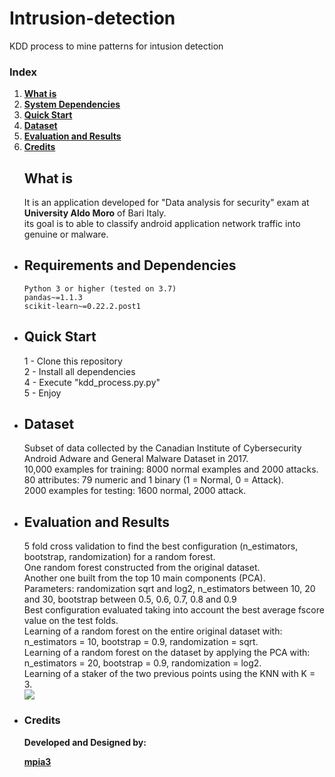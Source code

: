 # Intrusion-detection
KDD process to mine patterns for intusion detection
### Index

1. [**What is**](#what-is)
2. [**System Dependencies**](#requirements-and-dependencies)
3. [**Quick Start**](#quick-start)
4. [**Dataset**](#Dataset)
5. [**Evaluation and Results**](#evaluation-and-results)
6. [**Credits**](#credits)

<ul>

## What is

It is an application developed for "Data analysis for security" exam 
at **University Aldo Moro** of Bari Italy. <br>
its goal is to able to classify android application network traffic into genuine or malware.

<li>

## Requirements and Dependencies
```
Python 3 or higher (tested on 3.7)
pandas~=1.1.3
scikit-learn~=0.22.2.post1

 ```  

</li>

<li>
  
## Quick Start

1 - Clone this repository <br> 
2 - Install all dependencies <br> 
4 - Execute "kdd_process.py.py" <br>
5 - Enjoy

</li>

<li>
  
## Dataset

Subset of data collected by the Canadian Institute of Cybersecurity Android Adware and General Malware Dataset in 2017. <br>
10,000 examples for training: 8000 normal examples and 2000 attacks. <br>
80 attributes: 79 numeric and 1 binary (1 = Normal, 0 = Attack). <br>
2000 examples for testing: 1600 normal, 2000 attack.

</li>

<li>

## Evaluation and Results

5 fold cross validation to find the best configuration (n_estimators, bootstrap, randomization) for a random forest. <br>
One random forest constructed from the original dataset. <br>
Another one built from the top 10 main components (PCA). <br>
Parameters: randomization sqrt and log2, n_estimators between 10, 20 and 30, bootstrap between 0.5, 0.6, 0.7, 0.8 and 0.9 <br>
Best configuration evaluated taking into account the best average fscore value on the test folds. <br>
Learning of a random forest on the entire original dataset with: n_estimators = 10, bootstrap = 0.9, randomization = sqrt. <br>
Learning of a random forest on the dataset by applying the PCA with: n_estimators = 20, bootstrap = 0.9, randomization = log2. <br>
Learning of a staker of the two previous points using the KNN with K = 3. <br>
![](doc/faces/Clean/3.jpg)

</li>

<li>
	
### Credits

**Developed and Designed by:**

[**mpia3**](https://github.com/mpia3)

</li>

</ul>
